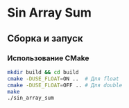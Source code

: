 # Sin Array Sum

## Сборка и запуск

### Использование CMake
```sh
mkdir build && cd build
cmake -DUSE_FLOAT=ON ..  # Для float
cmake -DUSE_FLOAT=OFF .. # Для double
make
./sin_array_sum